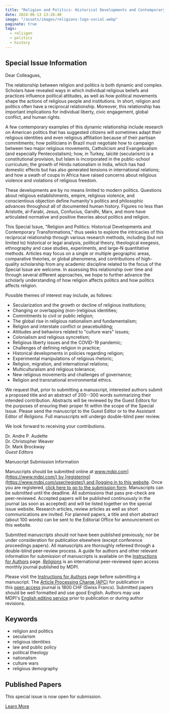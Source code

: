 ```yaml
---
title: "Religion and Politics: Historical Developments and Contemporary Transformations"
date: 2024-06-13 13:26:40
image: "/assets/images/religions-logo-social.webp"
paginate: true   
tags:
  - reliigon
  - politics
  - history
---
```

Special Issue Information
-------------------------

Dear Colleagues,

The relationship between religion and politics is both dynamic and complex. Scholars have revealed ways in which individual religious beliefs and practices influence political attitudes, as well as how political movements shape the actions of religious people and institutions. In short, religion and politics often have a reciprocal relationship. Moreover, this relationship has important implications for individual liberty, civic engagement, global conflict, and human rights.

A few contemporary examples of this dynamic relationship include research on American politics that has suggested citizens will sometimes adapt their religious identities and even religious affiliation because of their partisan commitments; how politicians in Brazil must negotiate how to campaign between two major religious movements, Catholicism and Evangelicalism (and especially Pentecostalism); how, in Turkey, laïcité (secularism) is a constitutional provision, but Islam is incorporated in the public-school curriculum; the growth of Hindu nationalism in India, which has had domestic effects but has also generated tensions in international relations; and how a swath of coups in Africa have raised concerns about religious violence and violations of religious freedom.

These developments are by no means limited to modern politics. Questions about religious establishments, empire, religious violence, and conscientious objection define humanity's politics and philosophic advances throughout all of documented human history. Figures no less than Aristotle, al-Farabi, Jesus, Confucius, Gandhi, Marx, and more have articulated normative and positive theories about politics and religion.

This Special Issue, "Religion and Politics: Historical Developments and Contemporary Transformations," thus seeks to explore the intricacies of this reciprocal relationship through various research methods, including (but not limited to) historical or legal analysis, political theory, theological exegesis, ethnography and case studies, experiments, and large-N quantitative methods. Articles may focus on a single or multiple geographic areas, comparative theories, or global phenomena, and contributions of high-quality scholarship from any academic discipline related to the focus of the Special Issue are welcome. In assessing this relationship over time and through several different approaches, we hope to further advance the scholarly understanding of how religion affects politics and how politics affects religion.

Possible themes of interest may include, as follows:

-   Secularization and the growth or decline of religious institutions;
-   Changing or overlapping (non-)religious identities;
-   Commitments to civil or public religion;
-   The global rise in religious nationalism and fundamentalism;
-   Religion and interstate conflict or peacebuilding;
-   Attitudes and behaviors related to "culture wars" issues;
-   Colonialism and religious syncretism;
-   Religious liberty issues and the COVID-19 pandemic;
-   Challenges of defining religion in practice;
-   Historical developments in policies regarding religion;
-   Experimental manipulations of religious rhetoric;
-   Religion, migration, and international relations;
-   Multiculturalism and religious tolerance;
-   New religious movements and challenges of governance;
-   Religion and transnational environmental ethics.

We request that, prior to submitting a manuscript, interested authors submit a proposed title and an abstract of 200--300 words summarizing their intended contribution. Abstracts will be reviewed by the Guest Editors for the purposes of ensuring their proper fit within the scope of the Special Issue. Please send the manuscript to the Guest Editor or to the Assistant Editor of *Religions*. Full manuscripts will undergo double-blind peer review.

We look forward to receiving your contributions.

Dr. Andre P. Audette\
Dr. Christopher Weaver\
Dr. Mark Brockway\
*Guest Editors*

Manuscript Submission Information

Manuscripts should be submitted online at [www.mdpi.com](https://www.mdpi.com/) by [registering](https://www.mdpi.com/user/register/) and [logging in to this website](https://www.mdpi.com/user/login/). Once you are registered, [click here to go to the submission form](https://susy.mdpi.com/user/manuscripts/upload/?journal=religions). Manuscripts can be submitted until the deadline. All submissions that pass pre-check are peer-reviewed. Accepted papers will be published continuously in the journal (as soon as accepted) and will be listed together on the special issue website. Research articles, review articles as well as short communications are invited. For planned papers, a title and short abstract (about 100 words) can be sent to the Editorial Office for announcement on this website.

Submitted manuscripts should not have been published previously, nor be under consideration for publication elsewhere (except conference proceedings papers). All manuscripts are thoroughly refereed through a double-blind peer-review process. A guide for authors and other relevant information for submission of manuscripts is available on the [Instructions for Authors](https://www.mdpi.com/journal/religions/instructions) page. [*Religions*](https://www.mdpi.com/journal/religions/) is an international peer-reviewed open access monthly journal published by MDPI.

Please visit the [Instructions for Authors](https://www.mdpi.com/journal/religions/instructions) page before submitting a manuscript. The [Article Processing Charge (APC)](https://www.mdpi.com/about/apc/) for publication in this [open access](https://www.mdpi.com/about/openaccess/) journal is 1800 CHF (Swiss Francs). Submitted papers should be well formatted and use good English. Authors may use MDPI's [English editing service](https://www.mdpi.com/authors/english) prior to publication or during author revisions.

Keywords
--------

-   religion and politics
-   secularism
-   religious identities
-   law and public policy
-   political theology
-   nationalism
-   culture wars
-   religious demography

Published Papers
----------------

This special issue is now open for submission.

[Learn More](https://www.mdpi.com/journal/religions/special_issues/6SJ92EF75U)